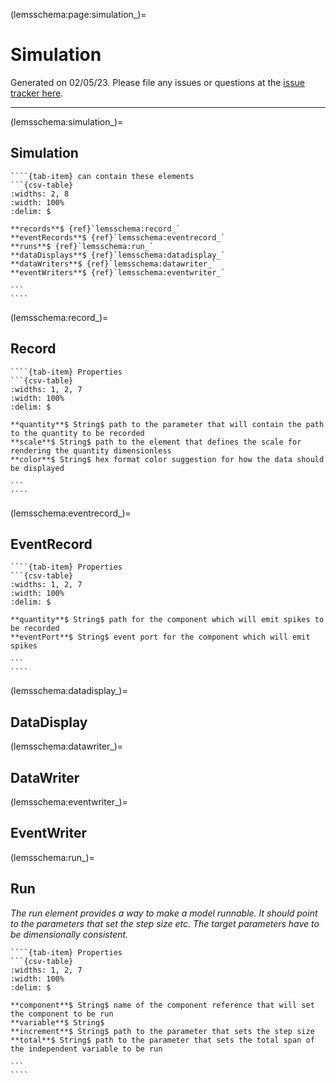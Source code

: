 
(lemsschema:page:simulation_)=
# Simulation



Generated on 02/05/23.
Please file any issues or questions at the [issue tracker here](https://github.com/LEMS/LEMS/issues).

---

(lemsschema:simulation_)=
## Simulation

<i></i>

`````{tab-set}
````{tab-item} can contain these elements
```{csv-table}
:widths: 2, 8
:width: 100%
:delim: $

**records**$ {ref}`lemsschema:record_`
**eventRecords**$ {ref}`lemsschema:eventrecord_`
**runs**$ {ref}`lemsschema:run_`
**dataDisplays**$ {ref}`lemsschema:datadisplay_`
**dataWriters**$ {ref}`lemsschema:datawriter_`
**eventWriters**$ {ref}`lemsschema:eventwriter_`

```
````
`````
(lemsschema:record_)=
## Record

<i></i>

`````{tab-set}
````{tab-item} Properties
```{csv-table}
:widths: 1, 2, 7
:width: 100%
:delim: $

**quantity**$ String$ path to the parameter that will contain the path to the quantity to be recorded
**scale**$ String$ path to the element that defines the scale for rendering the quantity dimensionless
**color**$ String$ hex format color suggestion for how the data should be displayed

```
````
`````
(lemsschema:eventrecord_)=
## EventRecord

<i></i>

`````{tab-set}
````{tab-item} Properties
```{csv-table}
:widths: 1, 2, 7
:width: 100%
:delim: $

**quantity**$ String$ path for the component which will emit spikes to be recorded
**eventPort**$ String$ event port for the component which will emit spikes

```
````
`````
(lemsschema:datadisplay_)=
## DataDisplay

<i></i>


(lemsschema:datawriter_)=
## DataWriter

<i></i>


(lemsschema:eventwriter_)=
## EventWriter

<i></i>


(lemsschema:run_)=
## Run

<i>The run element provides a way to make a model runnable. It should point to the parameters that set the step size etc. The target parameters have to be dimensionally consistent.</i>

`````{tab-set}
````{tab-item} Properties
```{csv-table}
:widths: 1, 2, 7
:width: 100%
:delim: $

**component**$ String$ name of the component reference that will set the component to be run
**variable**$ String$ 
**increment**$ String$ path to the parameter that sets the step size
**total**$ String$ path to the parameter that sets the total span of the independent variable to be run

```
````
`````